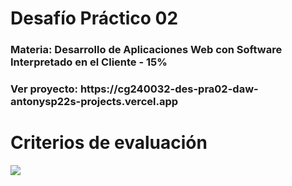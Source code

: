<h1>Desafío Práctico 02</h1>
<h3>Materia: Desarrollo de Aplicaciones Web con Software Interpretado en el Cliente - 15%</h3>
<h3>Ver proyecto: https://cg240032-des-pra02-daw-antonysp22s-projects.vercel.app</h3>
<h1>Criterios de evaluación</h1>
<img src="https://github.com/user-attachments/assets/ba067c02-d9ef-4d17-beea-dab041cfdca2">
